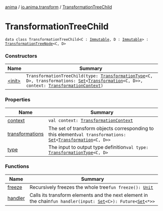 [anima](../../index.md) / [io.anima.transform](../index.md) / [TransformationTreeChild](./index.md)

# TransformationTreeChild

`data class TransformationTreeChild<C : `[`Immutable`](../-immutable/index.md)`, D : `[`Immutable`](../-immutable/index.md)`> : `[`TransformationTreeNode`](../-transformation-tree-node/index.md)`<C, D>`

### Constructors

| Name | Summary |
|---|---|
| [&lt;init&gt;](-init-.md) | `TransformationTreeChild(type: `[`TransformationType`](../-transformation-type.md)`<C, D>, transformations: `[`Set`](https://kotlinlang.org/api/latest/jvm/stdlib/kotlin.collections/-set/index.html)`<`[`Transformation`](../-transformation/index.md)`<C, D>>, context: `[`TransformationContext`](../-transformation-context/index.md)`)` |

### Properties

| Name | Summary |
|---|---|
| [context](context.md) | `val context: `[`TransformationContext`](../-transformation-context/index.md) |
| [transformations](transformations.md) | The set of transform objects corresponding to this element`val transformations: `[`Set`](https://kotlinlang.org/api/latest/jvm/stdlib/kotlin.collections/-set/index.html)`<`[`Transformation`](../-transformation/index.md)`<C, D>>` |
| [type](type.md) | The input to output type definition`val type: `[`TransformationType`](../-transformation-type.md)`<C, D>` |

### Functions

| Name | Summary |
|---|---|
| [freeze](freeze.md) | Recursively freezes the whole tree`fun freeze(): `[`Unit`](https://kotlinlang.org/api/latest/jvm/stdlib/kotlin/-unit/index.html) |
| [handler](handler.md) | Calls its transform elements and the next element in the chain`fun handler(input: `[`Set`](https://kotlinlang.org/api/latest/jvm/stdlib/kotlin.collections/-set/index.html)`<C>): Future<`[`Set`](https://kotlinlang.org/api/latest/jvm/stdlib/kotlin.collections/-set/index.html)`<*>>` |

